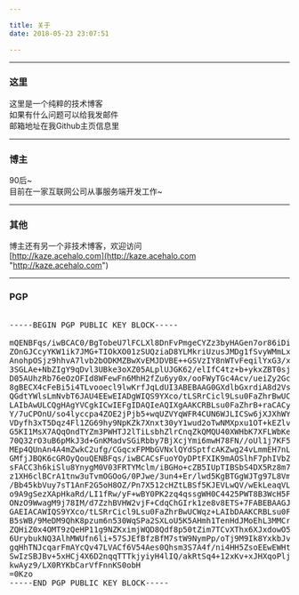 ```yaml
---

title: 关于
date: 2018-05-23 23:07:51

---
```



----------
### 这里

这里是一个纯粹的技术博客    
如果有什么问题可以给我发邮件  
邮箱地址在我Github主页信息里  

----------
### 博主

90后~  
目前在一家互联网公司从事服务端开发工作~

----------
### 其他

博主还有另一个非技术博客，欢迎访问  
[http://kaze.acehalo.com](http://kaze.acehalo.com "http://kaze.acehalo.com")

----------

### PGP 
<pre>

-----BEGIN PGP PUBLIC KEY BLOCK-----

mQENBFqs/iwBCAC0/BgTobeU7lFCLXl8DnFvPmgeCYZz3byHAGen7or86iDic3z7
ZOnGJCcyYKW1ik7JMG+TIOkXO01zSUQziaD8YLMkriUzusJMDg1fSvyWMmLxoPSQ
AnohpOSjz9hhvA7lvb2bODKMZBwXvEMJDVBE++GSVzIY8nWTvFeqilYxG3/x3Wkf
3SGLAe+NbZIgY9qDvl3UBke3oXZ05ALplUJGK62/elIfC4tz+b+ykxZBT0sj3+9i
D05AUhzRb76eOzOFId8WFewFn6MhH2fZu6yy0x/ooFWyTGc4Acv/ueiZy2GcM6bp
8gBECX4cFeBi5i4TLvooecl9lwKrfJqLdUI3ABEBAAG0GXdlbGxrdiA8d2VsbGt2
QGdtYWlsLmNvbT6JAU4EEwEIADgWIQS9YXco/tLSRrCicl9Lsu0FaZhrBwUCWqz+
LAIbAwULCQgHAgYVCgkICwIEFgIDAQIeAQIXgAAKCRBLsu0FaZhrB+raCACyICU2
Y/7uCPOnU/so4lyccpa4ZOE2jPjb5+wqUZVYqWFR4CUN6WJLICSw6jXJXhWY4m9U
VDyfh3xT5Dqz4Fl1ZG69hy9NpKZk7Xnxt30yY1wud2oTwNMXpxu1OT+kEZlvoDxk
G5KI1MsX7AQqOndTYZm3PWHTJ2lTiLsbhZlrCnqZkQMQU40XWHbK7XFLWbKervyD
70Q32rO3uB6pMkJ3d+GnKMadvSGiRbby7BjXcjYmi6mwH78FN//oUl1j7KF533UV
MEp4QUnAn4A4mZwkC2ufg/CGqcxFPMbGVNxlQYdSptfcAKZwg24vLmmEH7nLJnUF
GMfjJBQK6cGROyQouQENBFqs/iwBCACsFuoYOyDPtFXIK9mAOSlhF7phIVbZP8H2
sFACC3h6kiSlu8YnygM0V03FRTYMclm/iBGHo+cZB5IUpTIBSbS4DX5Rz8m7n4gA
z1XH6clBCrA1tnw3uTvmOGOoG/0PJwe/3un4+Er/lwd5KgBTGgWJTg97L8VmA8k+
/Bb45kbVuy7sT1AnF2G5oH8OZ/Pn7X512cHZtLBSf5KJEVLwQV/wEkLeaqVLDqk+
o9A9gSezXApHkaRd/LI1fRw/yF+wBY0PK2zq4qssgWH0C4425PWT8B3WcH5FkVSF
ONzO9WwagM9j78IM/d7ZzhBVHW2vjF+CdqChGIrk1ze8v8ETS+7FABEBAAGJATYE
GAEIACAWIQS9YXco/tLSRrCicl9Lsu0FaZhrBwUCWqz+LAIbDAAKCRBLsu0FaZhr
B5sWB/9MeDM9QhK8pzum6n530WqSPa2SXLoU5K5AHmh1TenHdJMoEhL3MMCrf8G4
ZQHiZ0x4OMT9zQeHP11g9NZKximjWQD8Qdf8p50tZim7TCvXThx6XJxdowO5ogrA
6UrybukNQ3AlhMWUfn6li+57SJEfBfzBfM7stW9NymPp/oTj9M9Ik8YxkbJvdeNU
gqHhTNJcqarFmAYcQv47LVACf6V54Aes0Qhsm3S7A4f/ni4HH5ZsoEEwEWHtFGPm
SwIzSBJBv+5xHCj4X6D2nqqTTTkjyiyH4lIQ/akRtSq4+12xKv+xJHXqoPljHCmw
kwAyz9/LX0RYKbCarVfFnnKS0obH
=0Kzo
-----END PGP PUBLIC KEY BLOCK-----

</pre>